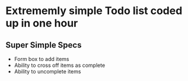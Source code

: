 # **Extrememly** simple Todo list coded up in one hour

## Super Simple Specs

- Form box to add items
- Ability to cross off items as complete
- Ability to uncomplete items
